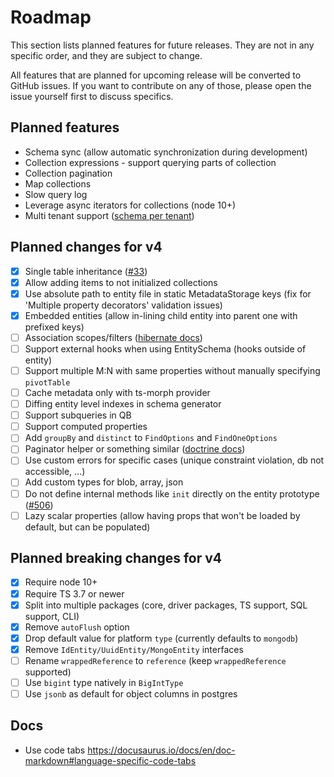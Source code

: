 # Roadmap

This section lists planned features for future releases. They are not in any specific 
order, and they are subject to change. 

All features that are planned for upcoming release will be converted to GitHub issues. 
If you want to contribute on any of those, please open the issue yourself first to 
discuss specifics.  

## Planned features

- Schema sync (allow automatic synchronization during development)
- Collection expressions - support querying parts of collection
- Collection pagination
- Map collections
- Slow query log
- Leverage async iterators for collections (node 10+)
- Multi tenant support ([schema per tenant](https://dzone.com/articles/spring-boot-hibernate-multitenancy-implementation))

## Planned changes for v4

- [x] Single table inheritance ([#33](https://github.com/mikro-orm/mikro-orm/issues/33))
- [x] Allow adding items to not initialized collections
- [x] Use absolute path to entity file in static MetadataStorage keys (fix for 'Multiple property decorators' validation issues)
- [x] Embedded entities (allow in-lining child entity into parent one with prefixed keys)
- [ ] Association scopes/filters ([hibernate docs](https://docs.jboss.org/hibernate/orm/3.6/reference/en-US/html/filters.html))
- [ ] Support external hooks when using EntitySchema (hooks outside of entity)
- [ ] Support multiple M:N with same properties without manually specifying `pivotTable`
- [ ] Cache metadata only with ts-morph provider
- [ ] Diffing entity level indexes in schema generator
- [ ] Support subqueries in QB
- [ ] Support computed properties
- [ ] Add `groupBy` and `distinct` to `FindOptions` and `FindOneOptions`
- [ ] Paginator helper or something similar ([doctrine docs](https://www.doctrine-project.org/projects/doctrine-orm/en/latest/tutorials/pagination.html))
- [ ] Use custom errors for specific cases (unique constraint violation, db not accessible, ...)
- [ ] Add custom types for blob, array, json
- [ ] Do not define internal methods like `init` directly on the entity prototype ([#506](https://github.com/mikro-orm/mikro-orm/issues/506))
- [ ] Lazy scalar properties (allow having props that won't be loaded by default, but can be populated)

## Planned breaking changes for v4

- [x] Require node 10+
- [x] Require TS 3.7 or newer
- [x] Split into multiple packages (core, driver packages, TS support, SQL support, CLI)
- [x] Remove `autoFlush` option
- [x] Drop default value for platform `type` (currently defaults to `mongodb`)
- [x] Remove `IdEntity/UuidEntity/MongoEntity` interfaces
- [ ] Rename `wrappedReference` to `reference` (keep `wrappedReference` supported)
- [ ] Use `bigint` type natively in `BigIntType`
- [ ] Use `jsonb` as default for object columns in postgres

## Docs

- Use code tabs https://docusaurus.io/docs/en/doc-markdown#language-specific-code-tabs
